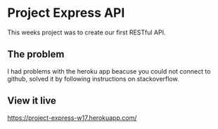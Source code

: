 # Project Express API

This weeks project was to create our first RESTful API.

## The problem

I had problems with the heroku app beacuse you could not connect to github, solved it by following instructions on stackoverflow.

## View it live

https://project-express-w17.herokuapp.com/
